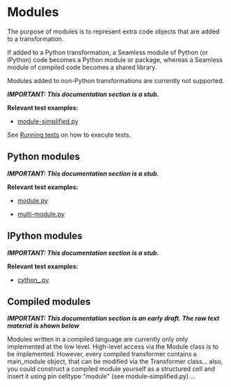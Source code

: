 # Modules

The purpose of modules is to represent extra code objects that are added to a transformation.

If added to a Python transformation, a Seamless module of Python (or IPython) code becomes a Python module or package, whereas a Seamless module of compiled code becomes a shared library.

Modules added to non-Python transformations are currently not supported.

***IMPORTANT: This documentation section is a stub.***

**Relevant test examples:**

- [module-simplified.py](https://github.com/sjdv1982/seamless/tree/stable/tests/highlevel/module-simplified.py)

See [Running tests](https://sjdv1982.github.io/seamless/sphinx/html/getting-started.html#running-tests-locally) on how to execute tests.

<!-- (Builds upon transformers) ... pin celltype "module"! -->

## Python modules

***IMPORTANT: This documentation section is a stub.***

**Relevant test examples:**

- [module.py](https://github.com/sjdv1982/seamless/tree/stable/tests/highlevel/module.py)

- [multi-module.py](https://github.com/sjdv1982/seamless/tree/stable/tests/highlevel/multi-module.py)

## IPython modules

***IMPORTANT: This documentation section is a stub.***

**Relevant test examples:**

- [cython_.py](https://github.com/sjdv1982/seamless/tree/stable/tests/highlevel/library.py)

## Compiled modules

***IMPORTANT: This documentation section is an early draft. The raw text material is shown below***

Modules written in a compiled language are currently only only implemented at the low level. High-level access via the Module class is to be implemented. However, every compiled transformer contains a main_module object, that can be modified via the Transformer class... also, you could construct a compiled module yourself as a structured cell and insert it using pin celltype "module" (see module-simplified.py) ...

<!-- (Builds upon compiled transformers) -->